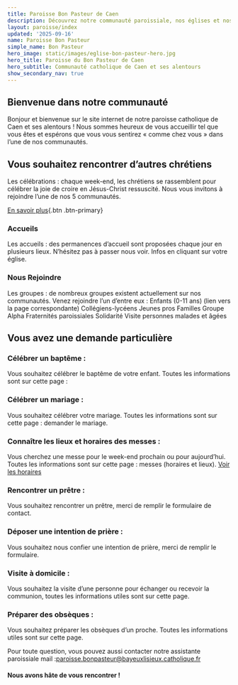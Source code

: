 ```yaml
---
title: Paroisse Bon Pasteur de Caen
description: Découvrez notre communauté paroissiale, nos églises et nos activités.
layout: paroisse/index
updated: '2025-09-16'
name: Paroisse Bon Pasteur
simple_name: Bon Pasteur
hero_image: static/images/eglise-bon-pasteur-hero.jpg
hero_title: Paroisse du Bon Pasteur de Caen
hero_subtitle: Communauté catholique de Caen et ses alentours
show_secondary_nav: true
---
```




## Bienvenue dans notre communauté

Bonjour et bienvenue sur le site internet de notre paroisse catholique de Caen et ses alentours ! Nous sommes heureux de vous accueillir tel que vous êtes et espérons que vous vous sentirez « comme chez vous » dans l’une de nos communautés.

## Vous souhaitez rencontrer d’autres chrétiens
Les célébrations : chaque week-end, les chrétiens se rassemblent pour célébrer la joie de croire en Jésus-Christ ressuscité. Nous vous invitons à rejoindre l’une de nos 5 communautés.

[En savoir plus](/eglises){.btn .btn-primary}

### Accueils
Les accueils : des permanences d’accueil sont proposées chaque jour en plusieurs lieux. N’hésitez pas à passer nous voir. Infos en cliquant sur votre église.

### Nous Rejoindre

Les groupes : de nombreux groupes existent actuellement sur nos communautés. Venez rejoindre l’un d’entre eux :
Enfants (0-11 ans) (lien vers la page correspondante)
Collégiens-lycéens
Jeunes pros
Familles
Groupe Alpha
Fraternités paroissiales
Solidarité
Visite personnes malades et âgées

## Vous avez une demande particulière

### Célébrer un baptême :
Vous souhaitez célébrer le baptême de votre enfant. Toutes les informations sont sur cette page :

### Célébrer un mariage :
Vous souhaitez célébrer votre mariage. Toutes les informations sont sur cette page : demander le mariage.

### Connaître les lieux et horaires des messes :
Vous cherchez une messe pour le week-end prochain ou pour aujourd’hui. Toutes les informations sont sur cette page : messes (horaires et lieux).
[Voir les horaires](/infos/messes-horaires)

### Rencontrer un prêtre :
Vous souhaitez rencontrer un prêtre, merci de remplir le formulaire de contact.

### Déposer une intention de prière :
Vous souhaitez nous confier une intention de prière, merci de remplir le formulaire.

### Visite à domicile :
Vous souhaitez la visite d’une personne pour échanger ou recevoir la communion, toutes les informations utiles sont sur cette page.

### Préparer des obsèques :
Vous souhaitez préparer les obsèques d’un proche. Toutes les informations utiles sont sur cette page.


Pour toute question, vous pouvez aussi contacter notre assistante paroissiale
mail :paroisse.bonpasteur@bayeuxlisieux.catholique.fr

#### Nous avons hâte de vous rencontrer !
